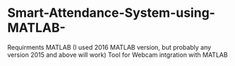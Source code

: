 # Smart-Attendance-System-using-MATLAB-

Requirments
MATLAB  (I used 2016 MATLAB version, but probably any version 2015 and above will work)
Tool for Webcam intgration with MATLAB 

